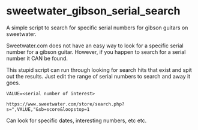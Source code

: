 # sweetwater_gibson_serial_search
A simple script to search for specific serial numbers for gibson guitars on sweetwater. 

Sweetwater.com does not have an easy way to look for a specific serial number for a gibson guitar. However, if you happen to search for a serial number it CAN be found.

This stupid script can run through looking for search hits that exist and spit out the results. Just edit the range of serial numbers to search and away it goes.

```
VALUE=<serial number of interest>

https://www.sweetwater.com/store/search.php?s=",VALUE,"&sb=score&loopstop=1
```

Can look for specific dates, interesting numbers, etc etc.

